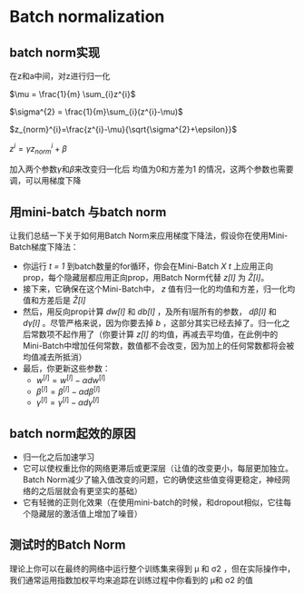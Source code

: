 # Batch normalization

## batch norm实现

在z和a中间，对z进行归一化

$\mu = \frac{1}{m} \sum_{i}z^{i}$ 

$\sigma^{2} = \frac{1}{m}\sum_{i}(z^{i}-\mu)$

$z_{norm}^{i}=\frac{z^{i}-\mu}{\sqrt{\sigma^{2}+\epsilon}}$

$z^{i}=\gamma z_{norm}^{i}+\beta$

加入两个参数$\gamma$和$\beta$来改变归一化后 均值为0和方差为1 的情况，这两个参数也需要调，可以用梯度下降

## 用mini-batch 与batch norm

让我们总结一下关于如何用Batch Norm来应用梯度下降法，假设你在使用Mini-Batch梯度下降法：

- 你运行 *t = 1* 到batch数量的for循环，你会在Mini-Batch *X t* 上应用正向prop，每个隐藏层都应用正向prop，用Batch Norm代替 *z[l]* 为 *Ž[l]*。
- 接下来，它确保在这个Mini-Batch中， *z* 值有归一化的均值和方差，归一化均值和方差后是 *Ž[l]*
- 然后，用反向prop计算 *dw[l]* 和 *db[l]* ，及所有l层所有的参数， *dβ[l]* 和 *dγ[l]* 。尽管严格来说，因为你要去掉 *b* ，这部分其实已经去掉了。归一化之后常数项不起作用了（你要计算 *z[l]* 的均值，再减去平均值，在此例中的Mini-Batch中增加任何常数，数值都不会改变，因为加上的任何常数都将会被均值减去所抵消）
- 最后，你更新这些参数：
  - $w^{[l]} = w^{[l]} - αdw^{[l]}$
  - $β^{[l]} = β^{[l]} - αdβ^{[l]}$
  - $γ^{[l]} = γ^{[l]} - αdγ^{[l]}$

## batch norm起效的原因

- 归一化之后加速学习
- 它可以使权重比你的网络更滞后或更深层（让值的改变更小，每层更加独立。Batch Norm减少了输入值改变的问题，它的确使这些值变得更稳定，神经网络的之后层就会有更坚实的基础）
- 它有轻微的正则化效果（在使用mini-batch的时候，和dropout相似，它往每个隐藏层的激活值上增加了噪音）

## 测试时的Batch Norm

理论上你可以在最终的网络中运行整个训练集来得到 μ 和 σ2 ，但在实际操作中，我们通常运用指数加权平均来追踪在训练过程中你看到的 μ和 σ2 的值

